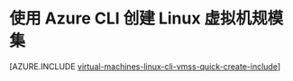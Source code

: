 <properties
    pageTitle="创建虚拟机规模集 | Azure"
    description="使用 Azure CLI 创建虚拟机规模集"
    services="virtual-machine-scale-sets"
    documentationCenter=""
	authors="gatneil"
	manager="madhana"
	editor="tysonn"
	tags="azure-resource-manager" />

<tags
    ms.service="virtual-machine-scale-sets"
    ms.workload="na"
    ms.tgt_pltfrm="na"
    ms.devlang="na"
    ms.topic="get-started-article"
    ms.date="03/22/2016"
    wacn.date="08/29/2016"
	ms.author="gatneil"/>

# 使用 Azure CLI 创建 Linux 虚拟机规模集

[AZURE.INCLUDE [virtual-machines-linux-cli-vmss-quick-create-include](../../includes/virtual-machines-linux-cli-vmss-quick-create-include.md)]

<!---HONumber=Mooncake_0822_2016-->
